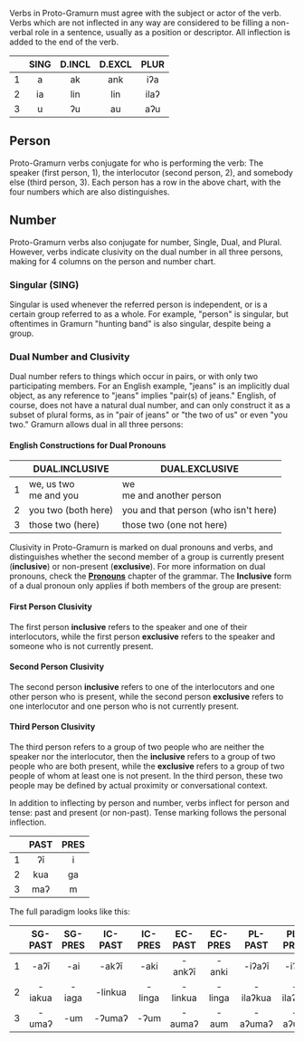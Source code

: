 Verbs in Proto-Gramurn must agree with the subject or actor of the verb. Verbs which are not inflected in any way are considered to be filling a non-verbal role in a sentence, usually as a position or descriptor. All inflection is added to the end of the verb.

|     | SING | D.INCL | D.EXCL | PLUR |
| :-: | :--: | :----: | :----: | :--: |
|  1  |  a   |   ak   |  ank   | iʔa  |
|  2  |  ia  |  lin   |  lin   | ilaʔ |
|  3  |  u   |   ʔu   |   au   | aʔu  |
## Person
Proto-Gramurn verbs conjugate for who is performing the verb: The speaker (first person, 1), the interlocutor (second person, 2), and somebody else (third person, 3). Each person has a row in the above chart, with the four numbers which are also distinguishes.
## Number
Proto-Gramurn verbs also conjugate for number, Single, Dual, and Plural. However, verbs indicate clusivity on the dual number in all three persons, making for 4 columns on the person and number chart.
### Singular (SING)
Singular is used whenever the referred person is independent, or is a certain group referred to as a whole. For example, "person" is singular, but oftentimes in Gramurn "hunting band" is also singular, despite being a group. 
### Dual Number and Clusivity
Dual number refers to things which occur in pairs, or with only two participating members. For an English example, "jeans" is an implicitly dual object, as any reference to "jeans" implies "pair(s) of jeans." English, of course, does not have a natural dual number, and can only construct it as a subset of plural forms, as in "pair of jeans" or "the two of us" or even "you two." Gramurn allows dual in all three persons:

#### English Constructions for Dual Pronouns
|     | DUAL.INCLUSIVE           | DUAL.EXCLUSIVE                       |
| --- | ------------------------ | ------------------------------------ |
| 1   | we, us two<br>me and you | we<br>me and another person          |
| 2   | you two (both here)      | you and that person (who isn't here) |
| 3   | those two (here)         | those two (one not here)             |

Clusivity in Proto-Gramurn is marked on dual pronouns and verbs, and distinguishes whether the second member of a group is currently present (**inclusive**) or non-present (**exclusive**). For more information on dual pronouns, check the [**Pronouns**](grammar/pronouns) chapter of the grammar. The **Inclusive** form of a dual pronoun only applies if both members of the group are present:
#### First Person Clusivity
The first person **inclusive** refers to the speaker and one of their interlocutors, while the first person **exclusive** refers to the speaker and someone who is not currently present.
#### Second Person Clusivity
The second person **inclusive** refers to one of the interlocutors and one other person who is present, while the second person **exclusive** refers to one interlocutor and one person who is not currently present.
#### Third Person Clusivity
The third person refers to a group of two people who are neither the speaker nor the interlocutor, then the **inclusive** refers to a group of two people who are both present, while the **exclusive** refers to a group of two people of whom at least one is not present. In the third person, these two people may be defined by actual proximity or conversational context.



In addition to inflecting by person and number, verbs inflect for person and tense: past and present (or non-past). Tense marking follows the personal inflection.

|   | PAST | PRES |
|:-:|:----:|:----:|
| 1 | ʔī   | i    |
| 2 | kua  | ga   |
| 3 | maʔ  | m    |


The full paradigm looks like this:

|     | SG-PAST | SG-PRES | IC-PAST | IC-PRES | EC-PAST | EC-PRES | PL-PAST  | PL-PRES |
| :-: | :-----: | :-----: | :-----: | :-----: | :-----: | :-----: | :------: | :-----: |
|  1  |  -aʔī   |   -ai   |  -akʔī  |  -aki   | -ankʔī  |  -anki  |  -iʔaʔī  |  -iʔai  |
|  2  | -iakua  |  -iaga  | -linkua | -linga  | -linkua | -linga  | -ilaʔkua | -ilaʔga |
|  3  |  -umaʔ  |   -um   | -ʔumaʔ  |  -ʔum   | -aumaʔ  |  -aum   | -aʔumaʔ  |  -aʔum  |
